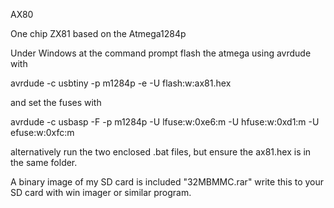 AX80

One chip ZX81 based on the Atmega1284p

Under Windows at the command prompt flash the atmega using avrdude with

avrdude -c usbtiny -p m1284p -e -U flash:w:ax81.hex

and set the fuses with

avrdude -c usbasp -F -p m1284p -U lfuse:w:0xe6:m -U hfuse:w:0xd1:m -U efuse:w:0xfc:m

alternatively run the two enclosed .bat files, but ensure the ax81.hex is in the same folder.

A binary image of my SD card is included "32MBMMC.rar" write this to your SD card with win imager or similar program.
